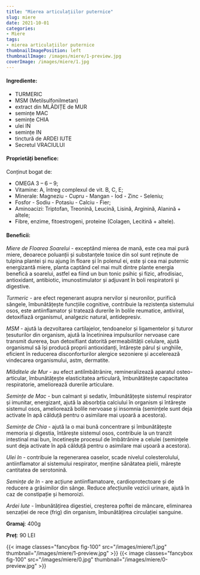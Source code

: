 ```yaml
---
title: "Mierea articulațiilor puternice"
slug: miere
date: 2021-10-01
categories:
- Miere 
tags:
- mierea articulațiilor puternice
thumbnailImagePosition: left
thumbnailImage: /images/miere/1-preview.jpg
coverImage: /images/miere/1.jpg
---
```

<!--more-->
#### Ingrediente:
- TURMERIC 
- MSM (Metilsulfonilmetan) 
- extract din MLĂDIȚE de MUR 
- semințe MAC  
- semințe CHIA  
- ulei IN 
- semințe IN 
- tinctură de ARDEI IUTE 
- Secretul VRACIULUI

#### Proprietăți benefice:
Conținut bogat de:
- OMEGA 3 – 6 – 9;
- Vitamine: A, întreg complexul de vit. B, C, E;
- Minerale: Magneziu - Cupru - Mangan - Iod - Zinc - Seleniu;
- Fosfor - Sodiu - Potasiu - Calciu - Fier;
- Aminoacizi: Triptofan, Treonină, Leucină, Lisină, Arginină, Alanină + altele;
- Fibre, enzime, fitoestrogeni, proteine (Colagen, Lecitină + altele).

#### Beneficii:	
_Miere de Floarea Soarelui_ - exceptând mierea de mană, este cea mai pură miere, deoarece poluanții și substanțele toxice din sol sunt reținute de tulpina plantei și nu ajung în floare și în polenul ei, este și cea mai puternic energizantă miere, planta captând cel mai mult dintre plante energia benefică a soarelui, astfel ea fiind un bun tonic psihic și fizic, afrodisiac, antioxidant, antibiotic, imunostimulator și adjuvant în boli respiratorii și digestive.  

_Turmeric_ - are efect regenerant asupra nervilor și neuronilor, purifică sângele, îmbunătățește funcțiile cognitive, contribuie la rezistența sistemului osos, este antiinflamator și tratează durerile în bolile reumatice, antiviral, detoxifiază organismul, analgezic natural, antidepresiv.

_MSM_ - ajută la dezvoltarea cartilajelor, tendoanelor și ligamentelor și tuturor țesuturilor din organism, ajută la încetinirea impulsurilor nervoase care transmit durerea, bun detoxifiant datorită permeabilității celulare, ajută organismul să își producă proprii antioxidanți, întărește părul și unghiile, eficient în reducerea disconforturilor alergice sezoniere și accelerează vindecarea organismului, astm, dermatite.

_Mlăditele de Mur_ - au efect antiîmbătrânire, remineralizează aparatul osteo-articular, îmbunătățește elasticitatea articulară, îmbunătătește capacitatea respiratorie, ameliorează durerile articulare.

_Semințe de Mac_ - bun calmant și sedativ, îmbunătățește sistemul respirator și imunitar, energizant, ajută la absorbția calciului în organism și întărește sistemul osos, ameliorează bolile nervoase și insomnia (semințele sunt deja activate în apă călduță pentru o asimilare mai ușoară a acestora).

_Semințe de Chia_ - ajută la o mai bună concentrare și îmbunătățește memoria și digestia, întărește sistemul osos, contribuie la un tranzit intestinal mai bun, încetinește procesul de îmbătrânire a celulei (semințele sunt deja activate în apă călduță pentru o asimilare mai ușoară a acestora).

_Ulei In_ - contribuie la regenerarea oaselor, scade nivelul colesterolului, antiinflamator al sistemului respirator, menține sănătatea pielii, mărește cantitatea de serotonină.  

_Semințe de In_ - are acțiune antiinflamatoare, cardioprotectoare și de reducere a grăsimilor din sânge. Reduce afecțiunile vezicii urinare, ajută în caz de constipație și hemoroizi.

_Ardei Iute_ - îmbunătățirea digestiei, creșterea poftei de mâncare, eliminarea senzației de rece (frig) din organism, îmbunătățirea circulației sanguine.

**Gramaj**: 400g

**Preț**: 90 LEI

{{< image classes="fancybox fig-100" src="/images/miere/1.jpg" thumbnail="/images/miere/1-preview.jpg" >}}
{{< image classes="fancybox fig-100" src="/images/miere/0.jpg" thumbnail="/images/miere/0-preview.jpg" >}}

